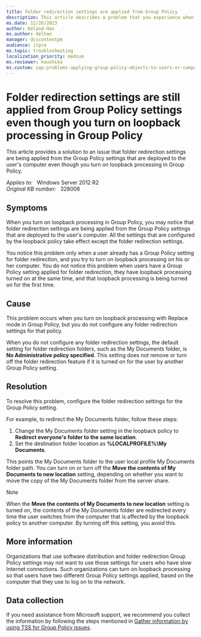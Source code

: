 ```yaml
---
title: Folder redirection settings are applied from Group Policy
description: This article describes a problem that you experience when you turn on loopback processing in Group Policy and notice that the folder redirection settings are being applied from the Group Policy settings that are deployed to the user's computer.
ms.date: 12/26/2023
author: Deland-Han
ms.author: delhan
manager: dcscontentpm
audience: itpro
ms.topic: troubleshooting
localization_priority: medium
ms.reviewer: kaushika
ms.custom: sap:problems-applying-group-policy-objects-to-users-or-computers, csstroubleshoot
---
```

# Folder redirection settings are still applied from Group Policy settings even though you turn on loopback processing in Group Policy

This article provides a solution to an issue that folder redirection settings are being applied from the Group Policy settings that are deployed to the user's computer even though you turn on loopback processing in Group Policy.

_Applies to:_ &nbsp; Windows Server 2012 R2  
_Original KB number:_ &nbsp; 328008

## Symptoms

When you turn on loopback processing in Group Policy, you may notice that folder redirection settings are being applied from the Group Policy settings that are deployed to the user's computer. All the settings that are configured by the loopback policy take effect except the folder redirection settings.

You notice this problem only when a user already has a Group Policy setting for folder redirection, and you try to turn on loopback processing on his or her computer. You do not notice this problem when users have a Group Policy setting applied for folder redirection, they have loopback processing turned on at the same time, and that loopback processing is being turned on for the first time.

## Cause

This problem occurs when you turn on loopback processing with Replace mode in Group Policy, but you do not configure any folder redirection settings for that policy.

When you do not configure any folder redirection settings, the default setting for folder redirection folders, such as the My Documents folder, is **No Administrative policy specified**. This setting does not remove or turn off the folder redirection feature if it is turned on for the user by another Group Policy setting.

## Resolution

To resolve this problem, configure the folder redirection settings for the Group Policy setting.

For example, to redirect the My Documents folder, follow these steps:

1. Change the My Documents folder setting in the loopback policy to **Redirect everyone's folder to the same location**.
2. Set the destination folder location as **%LOCALPROFILE%\My Documents**.

This points the My Documents folder to the user local profile My Documents folder path. You can turn on or turn off the **Move the contents of My Documents to new location** setting, depending on whether you want to move the copy of the My Documents folder from the server share.

> [!NOTE]
> When the **Move the contents of My Documents to new location** setting is turned on, the contents of the My Documents folder are redirected every time the user switches from the computer that is affected by the loopback policy to another computer. By turning off this setting, you avoid this.

## More information

Organizations that use software distribution and folder redirection Group Policy settings may not want to use those settings for users who have slow Internet connections. Such organizations can turn on loopback processing so that users have two different Group Policy settings applied, based on the computer that they use to log on to the network.

## Data collection

If you need assistance from Microsoft support, we recommend you collect the information by following the steps mentioned in [Gather information by using TSS for Group Policy issues](../../windows-client/windows-troubleshooters/gather-information-using-tss-group-policy.md).
